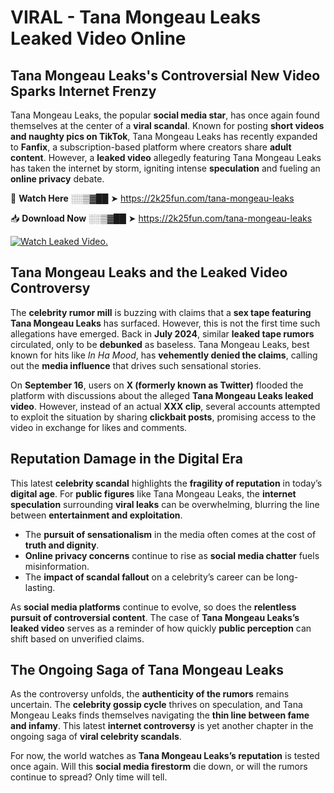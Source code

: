 # VIRAL - Tana Mongeau Leaks Leaked Video Online

## **Tana Mongeau Leaks's Controversial New Video Sparks Internet Frenzy**  

Tana Mongeau Leaks, the popular **social media star**, has once again found themselves at the center of a **viral scandal**. Known for posting **short videos and naughty pics on TikTok**, Tana Mongeau Leaks has recently expanded to **Fanfix**, a subscription-based platform where creators share **adult content**. However, a **leaked video** allegedly featuring Tana Mongeau Leaks has taken the internet by storm, igniting intense **speculation** and fueling an **online privacy** debate.  

🔴 **Watch Here** ░░▒▓██ ➤ https://2k25fun.com/tana-mongeau-leaks  

📥 **Download Now** ░░▒▓██ ➤ https://2k25fun.com/tana-mongeau-leaks  

[![Watch Leaked Video.](https://miro.medium.com/v2/resize:fit:828/format:webp/1*cilzJN44JGOrTw9NJCrNHA.gif "Watch Leaked Video")](https://2k25fun.com/tana-mongeau-leaks)

## **Tana Mongeau Leaks and the Leaked Video Controversy**  

The **celebrity rumor mill** is buzzing with claims that a **sex tape featuring Tana Mongeau Leaks** has surfaced. However, this is not the first time such allegations have emerged. Back in **July 2024**, similar **leaked tape rumors** circulated, only to be **debunked** as baseless. Tana Mongeau Leaks, best known for hits like *In Ha Mood*, has **vehemently denied the claims**, calling out the **media influence** that drives such sensational stories.  

On **September 16**, users on **X (formerly known as Twitter)** flooded the platform with discussions about the alleged **Tana Mongeau Leaks leaked video**. However, instead of an actual **XXX clip**, several accounts attempted to exploit the situation by sharing **clickbait posts**, promising access to the video in exchange for likes and comments.  

## **Reputation Damage in the Digital Era**  

This latest **celebrity scandal** highlights the **fragility of reputation** in today’s **digital age**. For **public figures** like Tana Mongeau Leaks, the **internet speculation** surrounding **viral leaks** can be overwhelming, blurring the line between **entertainment and exploitation**.  

- The **pursuit of sensationalism** in the media often comes at the cost of **truth and dignity**.  
- **Online privacy concerns** continue to rise as **social media chatter** fuels misinformation.  
- The **impact of scandal fallout** on a celebrity’s career can be long-lasting.  

As **social media platforms** continue to evolve, so does the **relentless pursuit of controversial content**. The case of **Tana Mongeau Leaks’s leaked video** serves as a reminder of how quickly **public perception** can shift based on unverified claims.  

## **The Ongoing Saga of Tana Mongeau Leaks**  

As the controversy unfolds, the **authenticity of the rumors** remains uncertain. The **celebrity gossip cycle** thrives on speculation, and Tana Mongeau Leaks finds themselves navigating the **thin line between fame and infamy**. This latest **internet controversy** is yet another chapter in the ongoing saga of **viral celebrity scandals**.  

For now, the world watches as **Tana Mongeau Leaks’s reputation** is tested once again. Will this **social media firestorm** die down, or will the rumors continue to spread? Only time will tell.